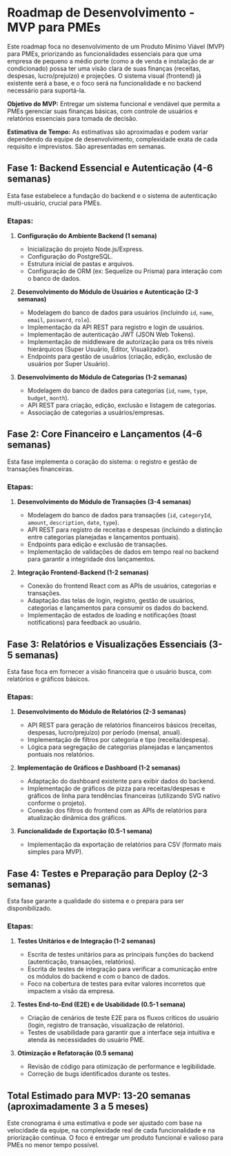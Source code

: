 # Roadmap de Desenvolvimento - MVP para PMEs

Este roadmap foca no desenvolvimento de um Produto Mínimo Viável (MVP) para PMEs, priorizando as funcionalidades essenciais para que uma empresa de pequeno a médio porte (como a de venda e instalação de ar condicionado) possa ter uma visão clara de suas finanças (receitas, despesas, lucro/prejuízo) e projeções. O sistema visual (frontend) já existente será a base, e o foco será na funcionalidade e no backend necessário para suportá-la.

**Objetivo do MVP:** Entregar um sistema funcional e vendável que permita a PMEs gerenciar suas finanças básicas, com controle de usuários e relatórios essenciais para tomada de decisão.

**Estimativa de Tempo:** As estimativas são aproximadas e podem variar dependendo da equipe de desenvolvimento, complexidade exata de cada requisito e imprevistos. São apresentadas em semanas.

## Fase 1: Backend Essencial e Autenticação (4-6 semanas)

Esta fase estabelece a fundação do backend e o sistema de autenticação multi-usuário, crucial para PMEs.

### Etapas:

1.  **Configuração do Ambiente Backend (1 semana)**
    *   Inicialização do projeto Node.js/Express.
    *   Configuração do PostgreSQL.
    *   Estrutura inicial de pastas e arquivos.
    *   Configuração de ORM (ex: Sequelize ou Prisma) para interação com o banco de dados.

2.  **Desenvolvimento do Módulo de Usuários e Autenticação (2-3 semanas)**
    *   Modelagem do banco de dados para usuários (incluindo `id`, `name`, `email`, `password`, `role`).
    *   Implementação da API REST para registro e login de usuários.
    *   Implementação de autenticação JWT (JSON Web Tokens).
    *   Implementação de middleware de autorização para os três níveis hierárquicos (Super Usuário, Editor, Visualizador).
    *   Endpoints para gestão de usuários (criação, edição, exclusão de usuários por Super Usuário).

3.  **Desenvolvimento do Módulo de Categorias (1-2 semanas)**
    *   Modelagem do banco de dados para categorias (`id`, `name`, `type`, `budget`, `month`).
    *   API REST para criação, edição, exclusão e listagem de categorias.
    *   Associação de categorias a usuários/empresas.

## Fase 2: Core Financeiro e Lançamentos (4-6 semanas)

Esta fase implementa o coração do sistema: o registro e gestão de transações financeiras.

### Etapas:

1.  **Desenvolvimento do Módulo de Transações (3-4 semanas)**
    *   Modelagem do banco de dados para transações (`id`, `categoryId`, `amount`, `description`, `date`, `type`).
    *   API REST para registro de receitas e despesas (incluindo a distinção entre categorias planejadas e lançamentos pontuais).
    *   Endpoints para edição e exclusão de transações.
    *   Implementação de validações de dados em tempo real no backend para garantir a integridade dos lançamentos.

2.  **Integração Frontend-Backend (1-2 semanas)**
    *   Conexão do frontend React com as APIs de usuários, categorias e transações.
    *   Adaptação das telas de login, registro, gestão de usuários, categorias e lançamentos para consumir os dados do backend.
    *   Implementação de estados de loading e notificações (toast notifications) para feedback ao usuário.

## Fase 3: Relatórios e Visualizações Essenciais (3-5 semanas)

Esta fase foca em fornecer a visão financeira que o usuário busca, com relatórios e gráficos básicos.

### Etapas:

1.  **Desenvolvimento do Módulo de Relatórios (2-3 semanas)**
    *   API REST para geração de relatórios financeiros básicos (receitas, despesas, lucro/prejuízo) por período (mensal, anual).
    *   Implementação de filtros por categoria e tipo (receita/despesa).
    *   Lógica para segregação de categorias planejadas e lançamentos pontuais nos relatórios.

2.  **Implementação de Gráficos e Dashboard (1-2 semanas)**
    *   Adaptação do dashboard existente para exibir dados do backend.
    *   Implementação de gráficos de pizza para receitas/despesas e gráficos de linha para tendências financeiras (utilizando SVG nativo conforme o projeto).
    *   Conexão dos filtros do frontend com as APIs de relatórios para atualização dinâmica dos gráficos.

3.  **Funcionalidade de Exportação (0.5-1 semana)**
    *   Implementação da exportação de relatórios para CSV (formato mais simples para MVP).

## Fase 4: Testes e Preparação para Deploy (2-3 semanas)

Esta fase garante a qualidade do sistema e o prepara para ser disponibilizado.

### Etapas:

1.  **Testes Unitários e de Integração (1-2 semanas)**
    *   Escrita de testes unitários para as principais funções do backend (autenticação, transações, relatórios).
    *   Escrita de testes de integração para verificar a comunicação entre os módulos do backend e com o banco de dados.
    *   Foco na cobertura de testes para evitar valores incorretos que impactem a visão da empresa.

2.  **Testes End-to-End (E2E) e de Usabilidade (0.5-1 semana)**
    *   Criação de cenários de teste E2E para os fluxos críticos do usuário (login, registro de transação, visualização de relatório).
    *   Testes de usabilidade para garantir que a interface seja intuitiva e atenda às necessidades do usuário PME.

3.  **Otimização e Refatoração (0.5 semana)**
    *   Revisão de código para otimização de performance e legibilidade.
    *   Correção de bugs identificados durante os testes.

## Total Estimado para MVP: 13-20 semanas (aproximadamente 3 a 5 meses)

Este cronograma é uma estimativa e pode ser ajustado com base na velocidade da equipe, na complexidade real de cada funcionalidade e na priorização contínua. O foco é entregar um produto funcional e valioso para PMEs no menor tempo possível.

